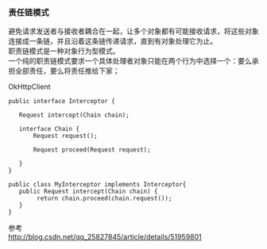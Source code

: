 ### 责任链模式  
避免请求发送者与接收者耦合在一起，让多个对象都有可能接收请求，将这些对象连接成一条链，并且沿着这条链传递请求，直到有对象处理它为止。  
职责链模式是一种对象行为型模式。  
 一个纯的职责链模式要求一个具体处理者对象只能在两个行为中选择一个：要么承担全部责任，要么将责任推给下家；  
 
 OkHttpClient  
 ```
public interface Interceptor {

    Request intercept(Chain chain);

    interface Chain {
        Request request();

        Request proceed(Request request);

    }
}

public class MyInterceptor implements Interceptor{
    public Request intercept(Chain chain) {
         return chain.proceed(chain.request());
    }
}

 ```
参考  
http://blog.csdn.net/qq_25827845/article/details/51959801  
